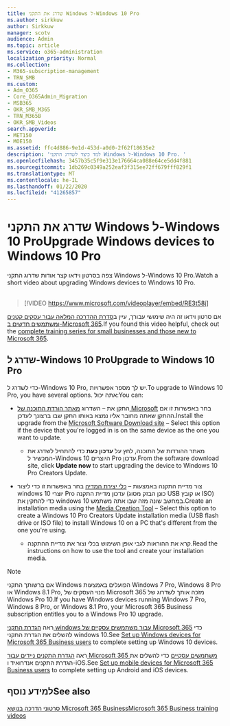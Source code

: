 ```yaml
---
title: שדרג את התקני Windows ל-Windows 10 Pro
ms.author: sirkkuw
author: Sirkkuw
manager: scotv
audience: Admin
ms.topic: article
ms.service: o365-administration
localization_priority: Normal
ms.collection:
- M365-subscription-management
- TRN_SMB
ms.custom:
- Adm_O365
- Core_O365Admin_Migration
- MSB365
- OKR_SMB_M365
- TRN_M365B
- OKR_SMB_Videos
search.appverid:
- MET150
- MOE150
ms.assetid: ffc4d886-9e1d-453d-a0d0-2f62f18635e2
description: 'למד כיצד לשדרג התקני Windows ל-Windows 10 Pro. '
ms.openlocfilehash: 3457b35c5f9e313e176664ca088e64ce5dd4f881
ms.sourcegitcommit: 1db269c0349a252eaf3f315ee72ff679fff829f1
ms.translationtype: MT
ms.contentlocale: he-IL
ms.lasthandoff: 01/22/2020
ms.locfileid: "41265857"
---
```

# <a name="upgrade-windows-devices-to-windows-10-pro"></a><span data-ttu-id="9af4f-103">שדרג את התקני Windows ל-Windows 10 Pro</span><span class="sxs-lookup"><span data-stu-id="9af4f-103">Upgrade Windows devices to Windows 10 Pro</span></span>

<span data-ttu-id="9af4f-104">צפה בסרטון וידאו קצר אודות שדרוג התקני Windows ל-Windows 10 Pro.</span><span class="sxs-lookup"><span data-stu-id="9af4f-104">Watch a short video about upgrading Windows devices to Windows 10 Pro.</span></span><br><br>

> [!VIDEO https://www.microsoft.com/videoplayer/embed/RE3t58j] 

<span data-ttu-id="9af4f-105">אם סרטון וידאו זה היה שימושי עבורך, עיין ב[סדרת ההדרכה המלאה עבור עסקים קטנים ומשתמשים חדשים ב-Microsoft 365](https://support.office.com/article/6ab4bbcd-79cf-4000-a0bd-d42ce4d12816).</span><span class="sxs-lookup"><span data-stu-id="9af4f-105">If you found this video helpful, check out the [complete training series for small businesses and those new to Microsoft 365](https://support.office.com/article/6ab4bbcd-79cf-4000-a0bd-d42ce4d12816).</span></span>

## <a name="upgrade-to-windows-10-pro"></a><span data-ttu-id="9af4f-106">שדרג ל-Windows 10 Pro</span><span class="sxs-lookup"><span data-stu-id="9af4f-106">Upgrade to Windows 10 Pro</span></span>
  
<span data-ttu-id="9af4f-107">כדי לשדרג ל-Windows 10 Pro, יש לך מספר אפשרויות.</span><span class="sxs-lookup"><span data-stu-id="9af4f-107">To upgrade to Windows 10 Pro, you have several options.</span></span> <span data-ttu-id="9af4f-108">אתה יכול:</span><span class="sxs-lookup"><span data-stu-id="9af4f-108">You can:</span></span>
    
- <span data-ttu-id="9af4f-109">התקן את &ndash; השדרוג [מאתר הורדת התוכנה של Microsoft](https://go.microsoft.com/fwlink/?LinkID=836951 ) בחר באפשרות זו אם ההתקן שאתה מחובר אליו נמצא באותו התקן שבו ברצונך לעדכן.</span><span class="sxs-lookup"><span data-stu-id="9af4f-109">Install the upgrade from the [Microsoft Software Download site](https://go.microsoft.com/fwlink/?LinkID=836951 ) &ndash; Select this option if the device that you're logged in is on the same device as the one you want to update.</span></span> 

    - <span data-ttu-id="9af4f-110">מאתר ההורדות של התוכנה, לחץ על **עדכון כעת** כדי להתחיל לשדרג את המכשיר ל-Windows 10 היוצרים Pro עדכון.</span><span class="sxs-lookup"><span data-stu-id="9af4f-110">From the software download site, click **Update now** to start upgrading the device to Windows 10 Pro Creators Update.</span></span> 
    
- <span data-ttu-id="9af4f-111">צור מדיית התקנה באמצעות &ndash; [כלי יצירת המדיה](https://go.microsoft.com/fwlink/?LinkID=836960) בחר באפשרות זו כדי ליצור windows 10 יוצרי Pro עדכון מדיית התקנה (כונן הבזק מסוג USB או קובץ ISO) כדי להתקין את windows 10 במחשב שונה מזה שבו אתה משתמש.</span><span class="sxs-lookup"><span data-stu-id="9af4f-111">Create an installation media using the [Media Creation Tool](https://go.microsoft.com/fwlink/?LinkID=836960) &ndash; Select this option to create a Windows 10 Pro Creators Update installation media (USB flash drive or ISO file) to install Windows 10 on a PC that's different from the one you're using.</span></span>

    - <span data-ttu-id="9af4f-112">קרא את ההוראות לגבי אופן השימוש בכלי וצור את מדיית ההתקנה.</span><span class="sxs-lookup"><span data-stu-id="9af4f-112">Read the instructions on how to use the tool and create your installation media.</span></span> 

> [!NOTE]
> <span data-ttu-id="9af4f-113">אם ברשותך התקני Windows הפועלים באמצעות Windows 7 Pro, Windows 8 Pro או Windows 8.1 Pro, מנוי העסקים של Microsoft 365 מזכה אותך לשדרוג של Windows Pro 10.</span><span class="sxs-lookup"><span data-stu-id="9af4f-113">If you have Windows devices running Windows 7 Pro, Windows 8 Pro, or Windows 8.1 Pro, your Microsoft 365 Business subscription entitles you to a Windows Pro 10 upgrade.</span></span>
    
<span data-ttu-id="9af4f-114">ראה [הגדרת התקני windows עבור משתמשים עסקיים של Microsoft 365](set-up-windows-devices.md) כדי להשלים את הגדרת התקני windows 10.</span><span class="sxs-lookup"><span data-stu-id="9af4f-114">See [Set up Windows devices for Microsoft 365 Business users](set-up-windows-devices.md) to complete setting up Windows 10 devices.</span></span> 
  
<span data-ttu-id="9af4f-115">ראה [הגדרת התקנים ניידים עבור Microsoft 365 משתמשים עסקיים](set-up-mobile-devices.md) כדי להשלים את הגדרת התקנים אנדרואיד ו-iOS.</span><span class="sxs-lookup"><span data-stu-id="9af4f-115">See [Set up mobile devices for Microsoft 365 Business users](set-up-mobile-devices.md) to complete setting up Android and iOS devices.</span></span> 
  
## <a name="see-also"></a><span data-ttu-id="9af4f-116">למידע נוסף</span><span class="sxs-lookup"><span data-stu-id="9af4f-116">See also</span></span>

[<span data-ttu-id="9af4f-117">סרטוני הדרכה בנושא Microsoft 365 Business</span><span class="sxs-lookup"><span data-stu-id="9af4f-117">Microsoft 365 Business training videos</span></span>](https://support.office.com/article/6ab4bbcd-79cf-4000-a0bd-d42ce4d12816)
